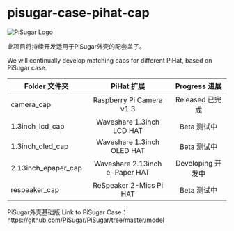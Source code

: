 # pisugar-case-pihat-cap

![PiSugar Logo](https://raw.githubusercontent.com/JdaieLin/PiSugar/master/logo.jpg)

此项目将持续开发适用于PiSugar外壳的配套盖子。

We will continually develop matching caps for different PiHat, based on PiSugar case.


| Folder 文件夹 | PiHat 扩展 | Progress 进展 | 
| - | :-: | :-: | 
| camera_cap | Raspberry Pi Camera v1.3 | Released 已完成 | 
| 1.3inch_lcd_cap | Waveshare 1.3inch LCD HAT | Beta 测试中 |
| 1.3inch_oled_cap | Waveshare 1.3inch OLED HAT | Beta 测试中 |
| 2.13inch_epaper_cap | Waveshare 2.13inch e-Paper HAT | Developing 开发中 |
| respeaker_cap | ReSpeaker 2-Mics Pi HAT | Beta 测试中 | 


PiSugar外壳基础版 Link to PiSugar Case：https://github.com/PiSugar/PiSugar/tree/master/model
